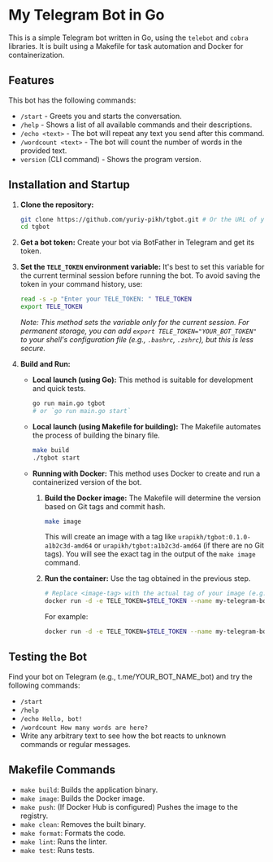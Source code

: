 # My Telegram Bot in Go

This is a simple Telegram bot written in Go, using the `telebot` and `cobra` libraries. It is built using a Makefile for task automation and Docker for containerization.

## Features

This bot has the following commands:

* `/start` - Greets you and starts the conversation.
* `/help` - Shows a list of all available commands and their descriptions.
* `/echo <text>` - The bot will repeat any text you send after this command.
* `/wordcount <text>` - The bot will count the number of words in the provided text.
* `version` (CLI command) - Shows the program version.

## Installation and Startup

1.  **Clone the repository:**
    ```bash
    git clone https://github.com/yuriy-pikh/tgbot.git # Or the URL of your fork
    cd tgbot
    ```
2.  **Get a bot token:**
    Create your bot via BotFather in Telegram and get its token.
3.  **Set the `TELE_TOKEN` environment variable:**
    It's best to set this variable for the current terminal session before running the bot. To avoid saving the token in your command history, use:
    ```bash
    read -s -p "Enter your TELE_TOKEN: " TELE_TOKEN
    export TELE_TOKEN
    ```
    *Note: This method sets the variable only for the current session. For permanent storage, you can add `export TELE_TOKEN="YOUR_BOT_TOKEN"` to your shell's configuration file (e.g., `.bashrc`, `.zshrc`), but this is less secure.*

4.  **Build and Run:**

    *   **Local launch (using Go):**
        This method is suitable for development and quick tests.
        ```bash
        go run main.go tgbot
        # or `go run main.go start`
        ```

    *   **Local launch (using Makefile for building):**
        The Makefile automates the process of building the binary file.
        ```bash
        make build
        ./tgbot start
        ```

    *   **Running with Docker:**
        This method uses Docker to create and run a containerized version of the bot.

        1.  **Build the Docker image:**
            The Makefile will determine the version based on Git tags and commit hash.
            ```bash
            make image
            ```
            This will create an image with a tag like `urapikh/tgbot:0.1.0-a1b2c3d-amd64` or `urapikh/tgbot:a1b2c3d-amd64` (if there are no Git tags). You will see the exact tag in the output of the `make image` command.

        2.  **Run the container:**
            Use the tag obtained in the previous step.
            ```bash
            # Replace <image-tag> with the actual tag of your image (e.g., urapikh/tgbot:0.1.0-a1b2c3d-amd64)
            docker run -d -e TELE_TOKEN=$TELE_TOKEN --name my-telegram-bot <image-tag>
            ```
            For example:
            ```bash
            docker run -d -e TELE_TOKEN=$TELE_TOKEN --name my-telegram-bot urapikh/tgbot:a1b2c3d-amd64
            ```

## Testing the Bot

Find your bot on Telegram (e.g., t.me/YOUR_BOT_NAME_bot) and try the following commands:

* `/start`
* `/help`
* `/echo Hello, bot!`
* `/wordcount How many words are here?`
* Write any arbitrary text to see how the bot reacts to unknown commands or regular messages.

## Makefile Commands

* `make build`: Builds the application binary.
* `make image`: Builds the Docker image.
* `make push`: (If Docker Hub is configured) Pushes the image to the registry.
* `make clean`: Removes the built binary.
* `make format`: Formats the code.
* `make lint`: Runs the linter.
* `make test`: Runs tests.